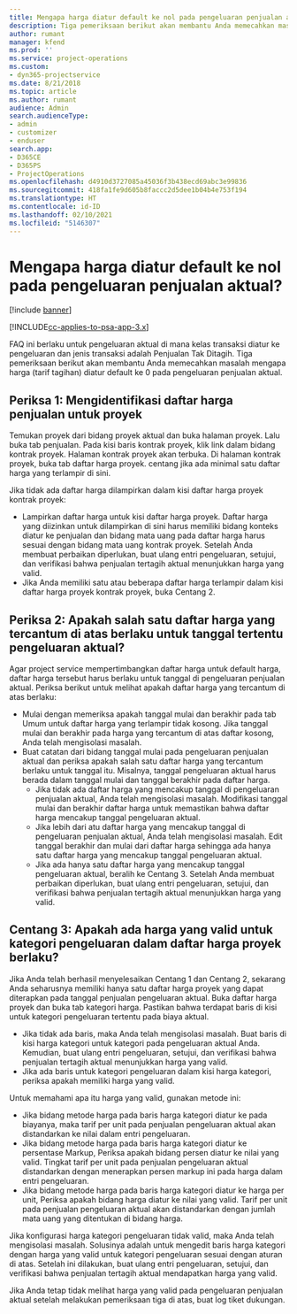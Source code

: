 ```yaml
---
title: Mengapa harga diatur default ke nol pada pengeluaran penjualan aktual?
description: Tiga pemeriksaan berikut akan membantu Anda memecahkan masalah mengapa harga diatur default ke 0 pada pengeluaran penjualan aktual.
author: rumant
manager: kfend
ms.prod: ''
ms.service: project-operations
ms.custom:
- dyn365-projectservice
ms.date: 8/21/2018
ms.topic: article
ms.author: rumant
audience: Admin
search.audienceType:
- admin
- customizer
- enduser
search.app:
- D365CE
- D365PS
- ProjectOperations
ms.openlocfilehash: d4910d3727085a45036f3b438ecd69abc3e99836
ms.sourcegitcommit: 418fa1fe9d605b8faccc2d5dee1b04b4e753f194
ms.translationtype: HT
ms.contentlocale: id-ID
ms.lasthandoff: 02/10/2021
ms.locfileid: "5146307"
---
```

# <a name="why-is-the-price-defaulting-to-zero-on-expense-sales-actuals"></a>Mengapa harga diatur default ke nol pada pengeluaran penjualan aktual?

[!include [banner](../includes/psa-now-project-operations.md)]

[!INCLUDE[cc-applies-to-psa-app-3.x](../includes/cc-applies-to-psa-app-3x.md)]

FAQ ini berlaku untuk pengeluaran aktual di mana kelas transaksi diatur ke pengeluaran dan jenis transaksi adalah Penjualan Tak Ditagih. Tiga pemeriksaan berikut akan membantu Anda memecahkan masalah mengapa harga (tarif tagihan) diatur default ke 0 pada pengeluaran penjualan aktual.

## <a name="check-1-identify-the-sales-price-list-for-project"></a>Periksa 1: Mengidentifikasi daftar harga penjualan untuk proyek

Temukan proyek dari bidang proyek aktual dan buka halaman proyek. Lalu buka tab penjualan. Pada kisi baris kontrak proyek, klik link dalam bidang kontrak proyek. Halaman kontrak proyek akan terbuka. Di halaman kontrak proyek, buka tab daftar harga proyek. centang jika ada minimal satu daftar harga yang terlampir di sini.

Jika tidak ada daftar harga dilampirkan dalam kisi daftar harga proyek kontrak proyek:

- Lampirkan daftar harga untuk kisi daftar harga proyek. Daftar harga yang diizinkan untuk dilampirkan di sini harus memiliki bidang konteks diatur ke penjualan dan bidang mata uang pada daftar harga harus sesuai dengan bidang mata uang kontrak proyek. Setelah Anda membuat perbaikan diperlukan, buat ulang entri pengeluaran, setujui, dan verifikasi bahwa penjualan tertagih aktual menunjukkan harga yang valid.
- Jika Anda memiliki satu atau beberapa daftar harga terlampir dalam kisi daftar harga proyek kontrak proyek, buka Centang 2.

## <a name="check-2-are-any-of-the-price-lists-identified-above-valid-for-the-specific-date-of-the-expense-actual"></a>Periksa 2: Apakah salah satu daftar harga yang tercantum di atas berlaku untuk tanggal tertentu pengeluaran aktual?

Agar project service mempertimbangkan daftar harga untuk default harga, daftar harga tersebut harus berlaku untuk tanggal di pengeluaran penjualan aktual. Periksa berikut untuk melihat apakah daftar harga yang tercantum di atas berlaku:

- Mulai dengan memeriksa apakah tanggal mulai dan berakhir pada tab Umum untuk daftar harga yang terlampir tidak kosong. Jika tanggal mulai dan berakhir pada harga yang tercantum di atas daftar kosong, Anda telah mengisolasi masalah. 
- Buat catatan dari bidang tanggal mulai pada pengeluaran penjualan aktual dan periksa apakah salah satu daftar harga yang tercantum berlaku untuk tanggal itu. Misalnya, tanggal pengeluaran aktual harus berada dalam tanggal mulai dan tanggal berakhir pada daftar harga. 
    - Jika tidak ada daftar harga yang mencakup tanggal di pengeluaran penjualan aktual, Anda telah mengisolasi masalah. Modifikasi tanggal mulai dan berakhir daftar harga untuk memastikan bahwa daftar harga mencakup tanggal pengeluaran aktual. 
    - Jika lebih dari atu daftar harga yang mencakup tanggal di pengeluaran penjualan aktual, Anda telah mengisolasi masalah. Edit tanggal berakhir dan mulai dari daftar harga sehingga ada hanya satu daftar harga yang mencakup tanggal pengeluaran aktual. 
    - Jika ada hanya satu daftar harga yang mencakup tanggal pengeluaran aktual, beralih ke Centang 3.
Setelah Anda membuat perbaikan diperlukan, buat ulang entri pengeluaran, setujui, dan verifikasi bahwa penjualan tertagih aktual menunjukkan harga yang valid.

## <a name="check-3-is-there-a-valid-price-for-the-expense-category-in-the-applicable-project-price-list"></a>Centang 3: Apakah ada harga yang valid untuk kategori pengeluaran dalam daftar harga proyek berlaku? 

Jika Anda telah berhasil menyelesaikan Centang 1 dan Centang 2, sekarang Anda seharusnya memiliki hanya satu daftar harga proyek yang dapat diterapkan pada tanggal penjualan pengeluaran aktual. Buka daftar harga proyek dan buka tab kategori harga. Pastikan bahwa terdapat baris di kisi untuk kategori pengeluaran tertentu pada biaya aktual.
 
- Jika tidak ada baris, maka Anda telah mengisolasi masalah. Buat baris di kisi harga kategori untuk kategori pada pengeluaran aktual Anda. Kemudian, buat ulang entri pengeluaran, setujui, dan verifikasi bahwa penjualan tertagih aktual menunjukkan harga yang valid. 
- Jika ada baris untuk kategori pengeluaran dalam kisi harga kategori, periksa apakah memiliki harga yang valid.

Untuk memahami apa itu harga yang valid, gunakan metode ini:

- Jika bidang metode harga pada baris harga kategori diatur ke pada biayanya, maka tarif per unit pada penjualan pengeluaran aktual akan distandarkan ke nilai dalam entri pengeluaran.
- Jika bidang metode harga pada baris harga kategori diatur ke persentase Markup, Periksa apakah bidang persen diatur ke nilai yang valid. Tingkat tarif per unit pada penjualan pengeluaran aktual distandarkan dengan menerapkan persen markup ini pada harga dalam entri pengeluaran.
- Jika bidang metode harga pada baris harga kategori diatur ke harga per unit, Periksa apakah bidang harga diatur ke nilai yang valid. Tarif per unit pada penjualan pengeluaran aktual akan distandarkan dengan jumlah mata uang yang ditentukan di bidang harga.

Jika konfigurasi harga kategori pengeluaran tidak valid, maka Anda telah mengisolasi masalah. Solusinya adalah untuk mengedit baris harga kategori dengan harga yang valid untuk kategori pengeluaran sesuai dengan aturan di atas. Setelah ini dilakukan, buat ulang entri pengeluaran, setujui, dan verifikasi bahwa penjualan tertagih aktual mendapatkan harga yang valid.

Jika Anda tetap tidak melihat harga yang valid pada pengeluaran penjualan aktual setelah melakukan pemeriksaan tiga di atas, buat log tiket dukungan.


